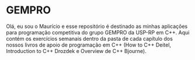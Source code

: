 # GEMPRO
  Olá, eu sou o Maurício e esse repositório é destinado as minhas aplicações para programação competitiva do grupo GEMPRO da USP-RP em C++.
  Aqui contém os exercícios semanais dentro da pasta de cada capítulo dos nossos livros de apoio de programação em C++
  (How to C++ Deitel, Introduction to C++ Drozdek e Overview de C++ Bjourne).
                                                                                                    
